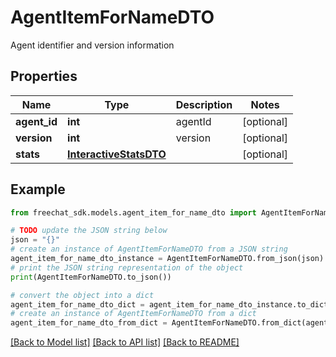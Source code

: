 # AgentItemForNameDTO

Agent identifier and version information

## Properties

Name | Type | Description | Notes
------------ | ------------- | ------------- | -------------
**agent_id** | **int** | agentId | [optional] 
**version** | **int** | version | [optional] 
**stats** | [**InteractiveStatsDTO**](InteractiveStatsDTO.md) |  | [optional] 

## Example

```python
from freechat_sdk.models.agent_item_for_name_dto import AgentItemForNameDTO

# TODO update the JSON string below
json = "{}"
# create an instance of AgentItemForNameDTO from a JSON string
agent_item_for_name_dto_instance = AgentItemForNameDTO.from_json(json)
# print the JSON string representation of the object
print(AgentItemForNameDTO.to_json())

# convert the object into a dict
agent_item_for_name_dto_dict = agent_item_for_name_dto_instance.to_dict()
# create an instance of AgentItemForNameDTO from a dict
agent_item_for_name_dto_from_dict = AgentItemForNameDTO.from_dict(agent_item_for_name_dto_dict)
```
[[Back to Model list]](../README.md#documentation-for-models) [[Back to API list]](../README.md#documentation-for-api-endpoints) [[Back to README]](../README.md)


